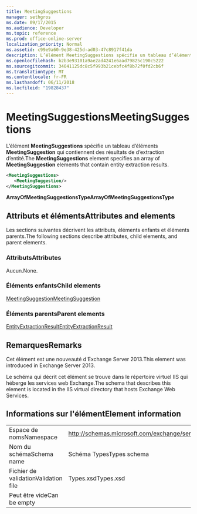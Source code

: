 ```yaml
---
title: MeetingSuggestions
manager: sethgros
ms.date: 09/17/2015
ms.audience: Developer
ms.topic: reference
ms.prod: office-online-server
localization_priority: Normal
ms.assetid: c99e9a60-9e38-425d-ad03-47c8917f41da
description: L’élément MeetingSuggestions spécifie un tableau d’éléments MeetingSuggestion qui contiennent des résultats de d’extraction d’entité.
ms.openlocfilehash: b2b3e93101a9ae2ad4241e6aad79825c190c5222
ms.sourcegitcommit: 34041125dc8c5f993b21cebfc4f8b72f0fd2cb6f
ms.translationtype: MT
ms.contentlocale: fr-FR
ms.lasthandoff: 06/11/2018
ms.locfileid: "19828437"
---
```

# <a name="meetingsuggestions"></a><span data-ttu-id="e6614-103">MeetingSuggestions</span><span class="sxs-lookup"><span data-stu-id="e6614-103">MeetingSuggestions</span></span>

<span data-ttu-id="e6614-104">L’élément **MeetingSuggestions** spécifie un tableau d’éléments **MeetingSuggestion** qui contiennent des résultats de d’extraction d’entité.</span><span class="sxs-lookup"><span data-stu-id="e6614-104">The **MeetingSuggestions** element specifies an array of **MeetingSuggestion** elements that contain entity extraction results.</span></span> 
  
```XML
<MeetingSuggestions>
   <MeetingSuggestion/>
</MeetingSuggestions>
```

 <span data-ttu-id="e6614-105">**ArrayOfMeetingSuggestionsType**</span><span class="sxs-lookup"><span data-stu-id="e6614-105">**ArrayOfMeetingSuggestionsType**</span></span>
## <a name="attributes-and-elements"></a><span data-ttu-id="e6614-106">Attributs et éléments</span><span class="sxs-lookup"><span data-stu-id="e6614-106">Attributes and elements</span></span>

<span data-ttu-id="e6614-107">Les sections suivantes décrivent les attributs, éléments enfants et éléments parents.</span><span class="sxs-lookup"><span data-stu-id="e6614-107">The following sections describe attributes, child elements, and parent elements.</span></span>
  
### <a name="attributes"></a><span data-ttu-id="e6614-108">Attributs</span><span class="sxs-lookup"><span data-stu-id="e6614-108">Attributes</span></span>

<span data-ttu-id="e6614-109">Aucun.</span><span class="sxs-lookup"><span data-stu-id="e6614-109">None.</span></span>
  
### <a name="child-elements"></a><span data-ttu-id="e6614-110">Éléments enfants</span><span class="sxs-lookup"><span data-stu-id="e6614-110">Child elements</span></span>

[<span data-ttu-id="e6614-111">MeetingSuggestion</span><span class="sxs-lookup"><span data-stu-id="e6614-111">MeetingSuggestion</span></span>](meetingsuggestion.md)
  
### <a name="parent-elements"></a><span data-ttu-id="e6614-112">Éléments parents</span><span class="sxs-lookup"><span data-stu-id="e6614-112">Parent elements</span></span>

[<span data-ttu-id="e6614-113">EntityExtractionResult</span><span class="sxs-lookup"><span data-stu-id="e6614-113">EntityExtractionResult</span></span>](entityextractionresult.md)
  
## <a name="remarks"></a><span data-ttu-id="e6614-114">Remarques</span><span class="sxs-lookup"><span data-stu-id="e6614-114">Remarks</span></span>

<span data-ttu-id="e6614-115">Cet élément est une nouveauté d'Exchange Server 2013.</span><span class="sxs-lookup"><span data-stu-id="e6614-115">This element was introduced in Exchange Server 2013.</span></span>
  
<span data-ttu-id="e6614-116">Le schéma qui décrit cet élément se trouve dans le répertoire virtuel IIS qui héberge les services web Exchange.</span><span class="sxs-lookup"><span data-stu-id="e6614-116">The schema that describes this element is located in the IIS virtual directory that hosts Exchange Web Services.</span></span>
  
## <a name="element-information"></a><span data-ttu-id="e6614-117">Informations sur l'élément</span><span class="sxs-lookup"><span data-stu-id="e6614-117">Element information</span></span>

|||
|:-----|:-----|
|<span data-ttu-id="e6614-118">Espace de noms</span><span class="sxs-lookup"><span data-stu-id="e6614-118">Namespace</span></span>  <br/> |http://schemas.microsoft.com/exchange/services/2006/types  <br/> |
|<span data-ttu-id="e6614-119">Nom du schéma</span><span class="sxs-lookup"><span data-stu-id="e6614-119">Schema name</span></span>  <br/> |<span data-ttu-id="e6614-120">Schéma Types</span><span class="sxs-lookup"><span data-stu-id="e6614-120">Types schema</span></span>  <br/> |
|<span data-ttu-id="e6614-121">Fichier de validation</span><span class="sxs-lookup"><span data-stu-id="e6614-121">Validation file</span></span>  <br/> |<span data-ttu-id="e6614-122">Types.xsd</span><span class="sxs-lookup"><span data-stu-id="e6614-122">Types.xsd</span></span>  <br/> |
|<span data-ttu-id="e6614-123">Peut être vide</span><span class="sxs-lookup"><span data-stu-id="e6614-123">Can be empty</span></span>  <br/> ||
   

